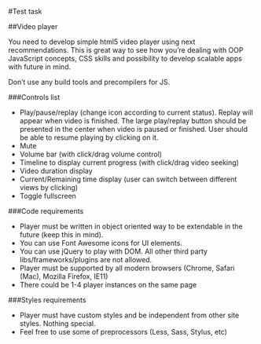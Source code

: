 #Test task

##Video player

You need to develop simple html5 video player using next recommendations. This is great way to see how you’re dealing with OOP JavaScript concepts, CSS skills and possibility to develop scalable apps with future in mind.

Don’t use any build tools and precompilers for JS.

###Controls list
- Play/pause/replay (change icon according to current status). Replay will appear when video is finished. The large play/replay button should be presented in the center when video is paused or finished. User should be able to resume playing by clicking on it. 
- Mute
- Volume bar (with click/drag volume control)
- Timeline to display current progress (with click/drag video seeking)
- Video duration display
- Current/Remaining time display (user can switch between different views by clicking)
- Toggle fullscreen

###Code requirements
- Player must be written in object oriented way to be extendable in the future (keep this in mind).
- You can use Font Awesome icons for UI elements.
- You can use jQuery to play with DOM. All other third party libs/frameworks/plugins are not allowed.
- Player must be supported by all modern browsers (Chrome, Safari (Mac), Mozilla Firefox, IE11)
- There could be 1-4 player instances on the same page

###Styles requirements
- Player must have custom styles and be independent from other site styles. Nothing special. 
- Feel free to use some of preprocessors (Less, Sass, Stylus, etc)
